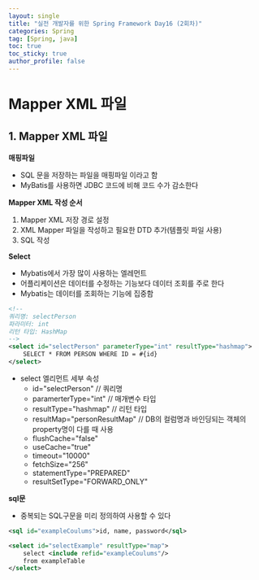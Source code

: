 ```yaml
---
layout: single
title: "실전 개발자를 위한 Spring Framework Day16 (2회차)"
categories: Spring
tag: [Spring, java]
toc: true
toc_sticky: true
author_profile: false
---
```

# Mapper XML 파일

## 1. Mapper XML 파일

**매핑파일**

* SQL 문을 저장하는 파일을 매핑파일 이라고 함
* MyBatis를 사용하면 JDBC 코드에 비해 코드 수가 감소한다



 **Mapper XML 작성 순서**

1. Mapper XML 저장 경로 설정
2. XML Mapper 파일을 작성하고 필요한 DTD 추가(템플릿 파일 사용)
3. SQL 작성



**Select**

* Mybatis에서 가장 많이 사용하는 엘레먼트
* 어플리케이션은 데이터를 수정하는 기능보다 데이터 조회를 주로 한다
* Mybatis는 데이터를 조회하는 기능에 집중함

```xml
<!-- 
쿼리명: selectPerson
파라미터: int
리턴 타입: HashMap
-->
<select id="selectPerson" parameterType="int" resultType="hashmap">
	SELECT * FROM PERSON WHERE ID = #{id}
</select>
```

* select 엘리먼트 세부 속성
  * id="selectPerson" // 쿼리명
  * paramerterType="int" // 매개변수 타입
  * resultType="hashmap" // 리턴 타입
  * resultMap="personResultMap" // DB의 컬럼명과 바인딩되는 객체의 property명이 다를 때 사용
  * flushCache="false" 
  * useCache="true"
  * timeout="10000"
  * fetchSize="256"
  * statementType="PREPARED"
  * resultSetType="FORWARD_ONLY"



**sql문**

* 중복되는 SQL구문을 미리 정의하여 사용할 수 있다

```xml
<sql id="exampleCoulums">id, name, password</sql>

<select id="selectExample" resultType="map">
	select <include refid="exampleCoulums"/>
    from exampleTable
</select>
```



